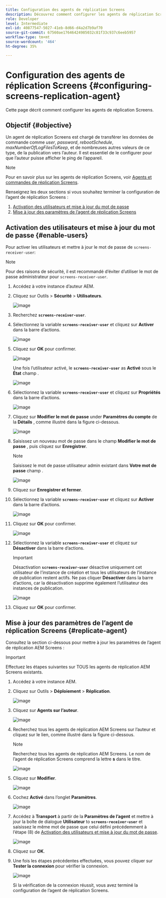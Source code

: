 ```yaml
---
title: Configuration des agents de réplication Screens
description: Découvrez comment configurer les agents de réplication Screens.
role: Developer
level: Intermediate
exl-id: 40877547-5027-41eb-8d66-d4a2d7b9af70
source-git-commit: 67560ae17646424985032c81f33c937c6eeb5957
workflow-type: tm+mt
source-wordcount: '464'
ht-degree: 35%

---
```


# Configuration des agents de réplication Screens {#configuring-screens-replication-agent}

Cette page décrit comment configurer les agents de réplication Screens.

## Objectif {#objective}

Un agent de réplication Screens est chargé de transférer les données de commande comme *user*, *password*, *rebootSchedule*, *maxNumberOfLogFilesToKeep*, et de nombreuses autres valeurs de ce type, de la publication vers l’auteur. Il est essentiel de le configurer pour que l’auteur puisse afficher le ping de l’appareil.

>[!NOTE]
>Pour en savoir plus sur les agents de réplication Screens, voir [Agents et commandes de réplication Screens](https://experienceleague.adobe.com/en/docs/experience-manager-screens/user-guide/administering/author-publish/author-publish-architecture-overview#screens-replication-agents-and-commands).

Renseignez les deux sections si vous souhaitez terminer la configuration de l’agent de réplication Screens :

1. [Activation des utilisateurs et mise à jour du mot de passe](#enable-users)
1. [Mise à jour des paramètres de l’agent de réplication Screens](#replicate-agent)

## Activation des utilisateurs et mise à jour du mot de passe {#enable-users}

Pour activer les utilisateurs et mettre à jour le mot de passe de `screens-receiver-user`:

>[!NOTE]
>Pour des raisons de sécurité, il est recommandé d’éviter d’utiliser le mot de passe administrateur pour `screens-receiver-user`.

1. Accédez à votre instance d’auteur AEM.

1. Cliquez sur Outils > **Sécurité** > **Utilisateurs**.

   ![image](/help/user-guide/assets/screens-replication/screens-replication1.png)

1. Recherchez **`screens-receiver-user`**.

1. Sélectionnez la variable **`screens-receiver-user`** et cliquez sur **Activer** dans la barre d’actions.

   ![image](/help/user-guide/assets/screens-replication/screens-replication2.png)

1. Cliquez sur **OK** pour confirmer.

   ![image](/help/user-guide/assets/screens-replication/screens-replication3.png)

   Une fois l’utilisateur activé, le **`screens-receiver-user`** as **Activé** sous le **État** champ .

   ![image](/help/user-guide/assets/screens-replication/screens-replication4.png)

1. Sélectionnez la variable **`screens-receiver-user`** et cliquez sur **Propriétés** dans la barre d’actions.

   ![image](/help/user-guide/assets/screens-replication/screens-replication5.png)

1. Cliquez sur **Modifier le mot de passe** under **Paramètres du compte** de la **Détails** , comme illustré dans la figure ci-dessous.

   ![image](/help/user-guide/assets/screens-replication/screens-replication6.png)

1. Saisissez un nouveau mot de passe dans le champ **Modifier le mot de passe** , puis cliquez sur **Enregistrer**.

   >[!NOTE]
   >Saisissez le mot de passe utilisateur admin existant dans **Votre mot de passe** champ .

   ![image](/help/user-guide/assets/screens-replication/screens-replication7.png)

1. Cliquez sur **Enregistrer et fermer**.

1. Sélectionnez la variable **`screens-receiver-user`** et cliquez sur **Activer** dans la barre d’actions.

   ![image](/help/user-guide/assets/screens-replication/screens-replication8.png)

1. Cliquez sur **OK** pour confirmer.

   ![image](/help/user-guide/assets/screens-replication/screens-replication9.png)

1. Sélectionnez la variable **`screens-receiver-user`** et cliquez sur **Désactiver** dans la barre d’actions.

   >[!IMPORTANT]
   > Désactivation **`screens-receiver-user`** désactive uniquement cet utilisateur de l’instance de création et tous les utilisateurs de l’instance de publication restent actifs. Ne pas cliquer **Désactiver** dans la barre d’actions, car la désactivation supprime également l’utilisateur des instances de publication.

   ![image](/help/user-guide/assets/screens-replication/screens-replication10.png)

1. Cliquez sur **OK** pour confirmer.

## Mise à jour des paramètres de l’agent de réplication Screens {#replicate-agent}

Consultez la section ci-dessous pour mettre à jour les paramètres de l’agent de réplication AEM Screens :

>[!IMPORTANT]
>Effectuez les étapes suivantes sur TOUS les agents de réplication AEM Screens existants.

1. Accédez à votre instance AEM.
1. Cliquez sur Outils > **Déploiement** > **Réplication**.

   ![image](/help/user-guide/assets/screens-replication/screens-replication1a.png)

1. Cliquez sur **Agents sur l’auteur**.

   ![image](/help/user-guide/assets/screens-replication/screens-replication1b.png)

1. Recherchez tous les agents de réplication AEM Screens sur l’auteur et cliquez sur le lien, comme illustré dans la figure ci-dessous.

   >[!NOTE]
   >Recherchez tous les agents de réplication AEM Screens. Le nom de l’agent de réplication Screens comprend la lettre **s** dans le titre.

   ![image](/help/user-guide/assets/screens-replication/screens-replication1c.png)

1. Cliquez sur **Modifier**.

   ![image](/help/user-guide/assets/screens-replication/screens-replication1d.png)

1. Cochez **Activé** dans l’onglet **Paramètres**.

   ![image](/help/user-guide/assets/screens-replication/screens-replication1e.png)

1. Accédez à **Transport** à partir de la **Paramètres de l’agent** et mettre à jour la boîte de dialogue **Utilisateur** to **`screens-receiver-user`** et saisissez le même mot de passe que celui défini précédemment à l’étape (8) de [Activation des utilisateurs et mise à jour du mot de passe](#enable-users).

   ![image](/help/user-guide/assets/screens-replication/screens-replication1-f.png)

1. Cliquez sur **OK**.

1. Une fois les étapes précédentes effectuées, vous pouvez cliquer sur **Tester la connexion** pour vérifier la connexion.

   ![image](/help/user-guide/assets/screens-replication/screens-replication1g.png)

   Si la vérification de la connexion réussit, vous avez terminé la configuration de l’agent de réplication Screens.
